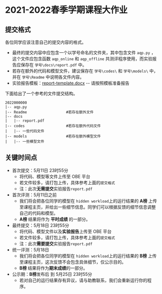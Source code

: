 # 2021-2022春季学期课程大作业

## 提交格式

各位同学应该注意自己的提交内容的格式。
* 最终的提交内容中应包含一个以学号命名的文件夹，其中包含文件 `aqp.py` ，这个文件应包含函数 `aqp_online` 和 `aqp_offline` 共测评程序使用，而实验报告应保存在 `学号\docs\report.pdf` 中。
* 若存在额外的代码和模型文件，建议保存在 `学号\codes\` 和 `学号\models\` 中，并在 `学号\Readme` 中说明各文件内容。
* 实验报告模板：[report-template.docx](./Handouts/docs/report-template.docx) -- 请按照模板准备报告


下面给出了一个参考的文件提交结构。

```text
2022000000
|-- aqp.py  
|-- Readme					#若存在额外文件
|-- docs
|   |-- report.pdf
|-- codes					#若存在额外代码文件
|   |-- 一些代码文件
|-- models					#若存在额外模型文件
|   |-- 一些模型文件
```



## 关键时间点

- 首次提交：5月11日 23时55分
  - 将代码、模型等文件上传至 OBE 平台
  - 若文件较多，请打包上传，具体参考上面的`提交格式`
  - 注：此次**无需提交**实验报告`report.pdf`
- 首次评测：5月11日之前
  - 我们将会把各位同学的模型在 `hidden workload`上的运行结果的 **A榜** 上传至课程主页，并给出一些细节信息。同学们可以根据反馈的细节信息调整自己的代码和模型。
  - **A榜** 结果将作为 **平时成绩** 的一部分。
- 最终提交：5月18日 23时55分
  - 将代码、模型文件以及**实验报告**上传至 OBE 平台
  - 若文件较多，请打包上传，具体参考上面的`提交格式`
  - 注：此次**需要提交**实验报告`report.pdf`
- 统一评测：5月18日
  - 我们将会把各位同学的模型在 `hidden workload`上的运行结果的 **B榜** 上传至课程主页，这次反馈不会包含具体细节，仅公示目的。
  - **B榜** 结果将作为**期末成绩**的一部分。
- 公示期：**B榜**发布后 到 5月25日 23时55分
  - 若对自己的运行结果存有异议，请与助教联系，我们会重新运行你的程序。
